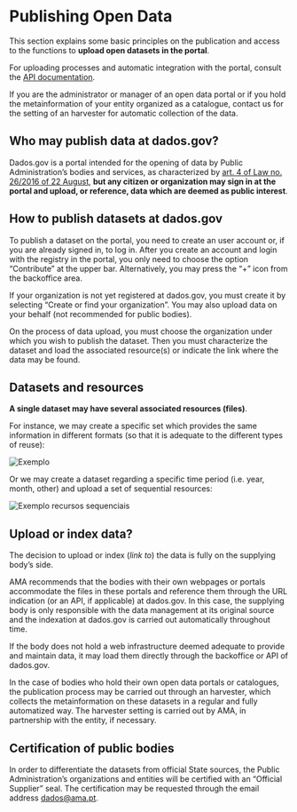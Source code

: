 # Publishing Open Data

This section explains some basic principles on the publication and access to the functions to **upload open datasets in the portal**.

For uploading processes and automatic integration with the portal, consult the [API documentation](/apidoc/).

If you are the administrator or manager of an open data portal or if you hold the metainformation of your entity organized as a catalogue, contact us for the setting of an harvester for automatic collection of the data.

## Who may publish data at dados.gov?

Dados.gov is a portal intended for the opening of data by Public Administration’s bodies and services, as characterized by [art. 4 of Law no. 26/2016 of 22 August](http://www.pgdlisboa.pt/leis/lei_mostra_articulado.php?nid=2591&tabela=leis&ficha=1&pagina=1&so_miolo= "Lei nº26/2016 de 22 de Agosto"), **but any citizen or organization may sign in at the portal and upload, or reference, data which are deemed as public interest**.

## How to publish datasets at dados.gov

To publish a dataset on the portal, you need to create an user account or, if you are already signed in, to log in. After you create an account and login with the registry in the portal, you only need to choose the option “Contribute” at the upper bar. Alternatively, you may press the “+” icon from the backoffice area.

If your organization is not yet registered at dados.gov, you must create it by selecting “Create or find your organization”. You may also upload data on your behalf (not recommended for public bodies).

On the process of data upload, you must choose the organization under which you wish to publish the dataset. Then you must characterize the dataset and load the associated resource(s) or indicate the link where the data may be found.

## Datasets and resources

**A single dataset may have several associated resources (files)**.

For instance, we may create a specific set which provides the same information in different formats (so that it is adequate to the different types of reuse):

![Exemplo](https://raw.githubusercontent.com/amagovpt/docs.dados.gov.pt/master/img/ex%20dataset%20recursos.JPG)

Or we may create a dataset regarding a specific time period (i.e. year, month, other) and upload a set of sequential resources:

![Exemplo recursos sequenciais](https://raw.githubusercontent.com/amagovpt/docs.dados.gov.pt/master/img/ex%20dataset%20recursosv21.JPG)

## Upload or index data?

The decision to upload or index (_link to_) the data is fully on the supplying body’s side.

AMA recommends that the bodies with their own webpages or portals accommodate the files in these portals and reference them through the URL indication (or an API, if applicable) at dados.gov. In this case, the supplying body is only responsible with the data management at its original source and the indexation at dados.gov is carried out automatically throughout time.

If the body does not hold a web infrastructure deemed adequate to provide and maintain data, it may load them directly through the backoffice or API of dados.gov.

In the case of bodies who hold their own open data portals or catalogues, the publication process may be carried out through an harvester, which collects the metainformation on these datasets in a regular and fully automatized way. The harvester setting is carried out by AMA, in partnership with the entity, if necessary.

## Certification of public bodies

In order to differentiate the datasets from official State sources, the Public Administration’s organizations and entities will be certified with an “Official Supplier” seal. The certification may be requested through the email address dados@ama.pt.
